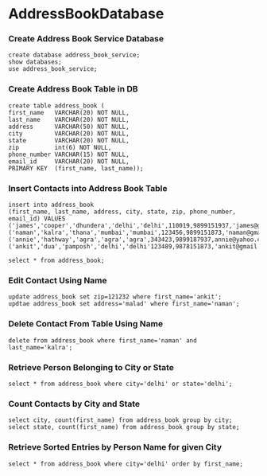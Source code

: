 # AddressBookDatabase

### Create Address Book Service Database
```
create database address_book_service;
show databases;
use address_book_service;
```

### Create Address Book Table in DB
```
create table address_book (
first_name   VARCHAR(20) NOT NULL,
last_name    VARCHAR(20) NOT NULL,
address      VARCHAR(50) NOT NULL,
city         VARCHAR(20) NOT NULL,
state        VARCHAR(20) NOT NULL,
zip          int(6) NOT NULL,
phone_number VARCHAR(15) NOT NULL,
email_id     VARCHAR(20) NOT NULL,
PRIMARY KEY  (first_name, last_name));
```

### Insert Contacts into Address Book Table
```
insert into address_book 
(first_name, last_name, address, city, state, zip, phone_number, email_id) VALUES
('james','cooper','dhundera','delhi','delhi',110019,9899151937,'james@gmail.com'),
('naman','kalra','thana','mumbai','mumbai',123456,9899151873,'naman@gmail.com'),
('annie','hathway','agra','agra','agra',343423,9899187937,annie@yahoo.com),
('ankit','dua','pamposh','delhi','delhi'123489,9878151873,'ankit@gmail.com');
```
```
select * from address_book;
```

### Edit Contact Using Name
```
update address_book set zip=121232 where first_name='ankit';
updtae address_book set address='malad' where first_name='naman';
```

### Delete Contact From Table Using Name
```
delete from address_book where first_name='naman' and last_name='kalra';
```

### Retrieve Person Belonging to City or State
```
select * from address_book where city='delhi' or state='delhi';
```

### Count Contacts by City and State
```
select city, count(first_name) from address_book group by city;
select state, count(first_name) from address_book group by state;
```

### Retrieve Sorted Entries by Person Name for given City
```
select * from address_book where city='delhi' order by first_name;
```

